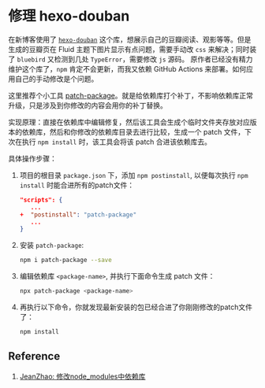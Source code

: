 # 修理 hexo-douban

在新博客使用了 [`hexo-douban`](https://github.com/mythsman/hexo-douban) 这个库，想展示自己的豆瓣阅读、观影等等。但是生成的豆瓣页在 Fluid 主题下图片显示有点问题，需要手动改 `css` 来解决；同时装了 `bluebird` 又检测到几处 `TypeError`，需要修改 `js` 源码。
原作者已经没有精力维护这个库了，`npm` 肯定不会更新，而我又依赖 GitHub Actions 来部署。如何应用自己的手动修改是个问题。

这里推荐个小工具 [patch-package]()。就是给依赖库打个补丁，不影响依赖库正常升级，只是涉及到你修改的内容会用你的补丁替换。

实现原理：直接在依赖库中编辑修复，然后该工具会生成个临时文件夹存放对应版本的依赖库，然后和你修改的依赖库目录去进行比较，生成一个 patch 文件，下次在执行 `npm install` 时，该工具会将该 patch 合进该依赖库去。

具体操作步骤：

1. 项目的根目录 `package.json` 下，添加 `npm postinstall`, 以便每次执行 `npm install` 时能合进所有的patch文件：

   ```json
   "scripts": {
      ...
   +  "postinstall": "patch-package"
      ...
   }
   ```

2. 安装 `patch-package`:

   ```bash
   npm i patch-package --save
   ```

3. 编辑依赖库 `<package-name>`, 并执行下面命令生成 patch 文件：

   ```bash
   npx patch-package <package-name>
   ```

4. 再执行以下命令，你就发现最新安装的包已经合进了你刚刚修改的patch文件了：

   ```bash
   npm install
   ```

## Reference

1. [JeanZhao: 修改node_modules中依赖库](https://juejin.im/post/6844904165328551944)
